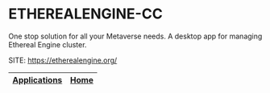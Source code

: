 # ETHEREALENGINE-CC

 One stop solution for all your Metaverse needs. A desktop app for  managing Ethereal Engine cluster.

 SITE: https://etherealengine.org/

 | [Applications](https://portable-linux-apps.github.io/apps.html) | [Home](https://portable-linux-apps.github.io)
 | --- | --- |
